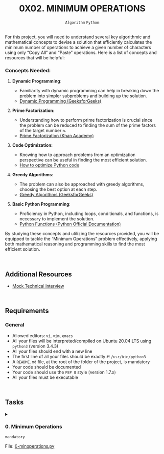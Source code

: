 <h1 align="center"><b>0X02. MINIMUM OPERATIONS</b></h1>
<div align="center"><code>Algorithm</code> <code>Python</code></div>

<!-- <br>
<hr>
<h3><a href=>Notes</a></h3>
<hr> -->


<!--==================================================-->
<br>

<p>For this project, you will need to understand several key algorithmic and mathematical concepts to devise a solution that efficiently calculates the minimum number of operations to achieve a given number of characters using only “Copy All” and “Paste” operations. Here is a list of concepts and resources that will be helpful:</p>

<h3>Concepts Needed:</h3>

<ol>
<li><p><strong>Dynamic Programming</strong>:</p>

<ul>
<li>Familiarity with dynamic programming can help in breaking down the problem into simpler subproblems and building up the solution.</li>
<li><a href="https://www.geeksforgeeks.org/dynamic-programming/" title="Dynamic Programming (GeeksforGeeks)" target="_blank">Dynamic Programming (GeeksforGeeks)</a></li>
</ul></li>
<li><p><strong>Prime Factorization</strong>:</p>

<ul>
<li>Understanding how to perform prime factorization is crucial since the problem can be reduced to finding the sum of the prime factors of the target number <code>n</code>.</li>
<li><a href="https://www.khanacademy.org/math/pre-algebra/pre-algebra-factors-multiples/pre-algebra-prime-factorization-prealg/v/prime-factorization" title="Prime Factorization (Khan Academy)" target="_blank">Prime Factorization (Khan Academy)</a></li>
</ul></li>
<li><p><strong>Code Optimization</strong>:</p>

<ul>
<li>Knowing how to approach problems from an optimization perspective can be useful in finding the most efficient solution.</li>
<li><a href="https://stackify.com/how-to-optimize-python-code/" title="How to optimize Python code" target="_blank">How to optimize Python code</a></li>
</ul></li>
<li><p><strong>Greedy Algorithms</strong>:</p>

<ul>
<li>The problem can also be approached with greedy algorithms, choosing the best option at each step.</li>
<li><a href="https://intranet.alxswe.com/rltoken/k6-mba0b4nayJi0VqYhKjQ" title="Greedy Algorithms (GeeksforGeeks)" target="_blank">Greedy Algorithms (GeeksforGeeks)</a></li>
</ul></li>
<li><p><strong>Basic Python Programming</strong>:</p>

<ul>
<li>Proficiency in Python, including loops, conditionals, and functions, is necessary to implement the solution.</li>
<li><a href="https://intranet.alxswe.com/rltoken/ao3SJVl4yY1SfugfVa3anw" title="Python Functions (Python Official Documentation)" target="_blank">Python Functions (Python Official Documentation)</a></li>
</ul></li>
</ol>

<p>By studying these concepts and utilizing the resources provided, you will be equipped to tackle the “Minimum Operations” problem effectively, applying both mathematical reasoning and programming skills to find the most efficient solution.</p>

<br>

## Additional Resources
<ul>
<li><a href="https://intranet.alxswe.com/rltoken/HX0vuVl1V-9T4vvh8NDCyw" target="_blank" title="Mock Technical Interview">Mock Technical Interview</a></li>
</ul>


<!--==================================================-->
<br>

## Requirements
<h3>General</h3>

- Allowed editors: <code>vi</code>, <code>vim</code>, <code>emacs</code>
- All your files will be interpreted/compiled on Ubuntu 20.04 LTS using <code>python3</code> (version 3.4.3)
- All your files should end with a new line
- The first line of all your files should be exactly <code>#!/usr/bin/python3</code>
- A <code>README.md</code> file, at the root of the folder of the project, is mandatory
- Your code should be documented
- Your code should use the <code>PEP 8</code> style (version 1.7.x)
- All your files must be executable

<!--==================================================-->
<br>

## Tasks
<details>
<summary>

### 0. Minimum Operations
`mandatory`

File: [0-minoperations.py]()
</summary>

<p>In a text file, there is a single character <code>H</code>. Your text editor can execute only two operations in this file: <code>Copy All</code> and <code>Paste</code>. Given a number <code>n</code>, write a method that calculates the fewest number of operations needed to result in exactly <code>n</code> <code>H</code> characters in the file.</p>

<ul>
<li>Prototype: <code>def minOperations(n)</code></li>
<li>Returns an integer</li>
<li>If <code>n</code> is impossible to achieve, return <code>0</code></li>
</ul>

<p><strong>Example:</strong></p>

<p><code>n = 9</code></p>

<p><code>H</code> =&gt; <code>Copy All</code> =&gt; <code>Paste</code> =&gt; <code>HH</code> =&gt; <code>Paste</code> =&gt;<code>HHH</code> =&gt; <code>Copy All</code> =&gt; <code>Paste</code> =&gt; <code>HHHHHH</code> =&gt; <code>Paste</code> =&gt; <code>HHHHHHHHH</code></p>

<p>Number of operations: <code>6</code></p>

<pre><code>carrie@ubuntu:~/0x02-minoperations$ cat 0-main.py
#!/usr/bin/python3
"""
Main file for testing
"""

minOperations = __import__('0-minoperations').minOperations

n = 4
print("Min # of operations to reach {} char: {}".format(n, minOperations(n)))

n = 12
print("Min # of operations to reach {} char: {}".format(n, minOperations(n)))

carrie@ubuntu:~/0x02-minoperations$
</code></pre>

<pre><code>carrie@ubuntu:~/0x02-minoperations$ ./0-main.py
Min number of operations to reach 4 characters: 4
Min number of operations to reach 12 characters: 7
carrie@ubuntu:~/0x02-minoperations$
</code></pre>


</details>

